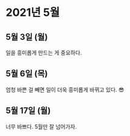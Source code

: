 # 2021년 5월

## 5월 3일 (월)

일을 흥미롭게 만드는 게 중요하다.

## 5월 6일 (목)

엄청 바쁜 걸 빼면 일이 더욱 흥미롭게 바뀌고 있다. 😎

## 5월 17일 (월)

너무 바쁘다. 5월만 잘 넘어가자.

